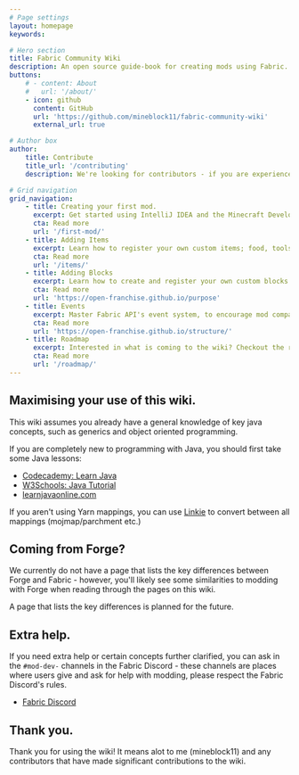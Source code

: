 ```yaml
---
# Page settings
layout: homepage
keywords:

# Hero section
title: Fabric Community Wiki
description: An open source guide-book for creating mods using Fabric.
buttons:
    # - content: About
    #   url: '/about/'
    - icon: github
      content: GitHub
      url: 'https://github.com/mineblock11/fabric-community-wiki'
      external_url: true

# Author box
author:
    title: Contribute
    title_url: '/contributing'
    description: We're looking for contributors - if you are experienced with the Fabric Toolchain, you are more than welcome to look at our roadmap and create a pull request.

# Grid navigation
grid_navigation:
    - title: Creating your first mod.
      excerpt: Get started using IntelliJ IDEA and the Minecraft Development plugin to create your first mod.
      cta: Read more
      url: '/first-mod/' 
    - title: Adding Items
      excerpt: Learn how to register your own custom items; food, tools, armor and weapons.
      cta: Read more
      url: '/items/'
    - title: Adding Blocks
      excerpt: Learn how to create and register your own custom blocks and block entities.
      cta: Read more
      url: 'https://open-franchise.github.io/purpose'
    - title: Events
      excerpt: Master Fabric API's event system, to encourage mod compatability and reduce the amount of mixins you write.
      cta: Read more
      url: 'https://open-franchise.github.io/structure/'
    - title: Roadmap
      excerpt: Interested in what is coming to the wiki? Checkout the roadmap here.
      cta: Read more
      url: '/roadmap/'   
---
```


## Maximising your use of this wiki.

This wiki assumes you already have a general knowledge of key java concepts, such as generics and object oriented programming.

If you are completely new to programming with Java, you should first take some Java lessons:

- [Codecademy: Learn Java](https://www.codecademy.com/learn/learn-java)
- [W3Schools: Java Tutorial](https://www.w3schools.com/java/)
- [learnjavaonline.com](https://www.learnjavaonline.org/)

If you aren't using Yarn mappings, you can use [Linkie](https://linkie.shedaniel.me/mappings) to convert between all mappings (mojmap/parchment etc.)



## Coming from Forge?

We currently do not have a page that lists the key differences between Forge and Fabric - however, you'll likely see some similarities to modding with Forge when reading through the pages on this wiki.

A page that lists the key differences is planned for the future.

## Extra help.

If you need extra help or certain concepts further clarified, you can ask in the `#mod-dev-` channels in the Fabric Discord - these channels are places where users give and ask for help with modding, please respect the Fabric Discord's rules.

- [Fabric Discord](https://discord.gg/v6v4pMv)

## Thank you.

Thank you for using the wiki! It means alot to me (mineblock11) and any contributors that have made significant contributions to the wiki.